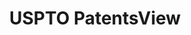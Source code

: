 ---
bigquery: https://console.cloud.google.com/bigquery?p=patents-public-data&d=patentsview&page=dataset
citation: Attribution should be given to PatentsView for use, distribution, or derivative
  works.
code: https://github.com/CSSIP-AIR/PatentsView-Code-Snippets/
contributors: USPTO
cost: None
description: 'PatentsView includes US patent data including raw data (summaries, applications,
  pregrant applications), disambugations of inventors and assignees, and inventor
  gender estimates.  Also foreign priority data, # of figures and sheets, and government
  interest statements.'
documentation: https://patentsview.org/query/builder-faqs
last_edit: 04/12/2022, 09:26:50
location: https://patentsview.org/
maintained_by: USPTO
record_creation_timestamp: 12/2/2020 17:20:46
schema_fields:
- ipc_class
- applicant_type
- name_last
- uuid
- latlong
- exemplary
- action_date
- num_claims
- subsection_id
- disamb_assignee_id_20190312
- disamb_inventor_id_20191008
- assignee_id
- latin_name
- subcategory_id
- series_code
- date
- disclaimer_date
- deceased
- sequence
- relkind
- num_sheets
- disamb_inventor_id_20201229
- _371_date
- disamb_assignee_id_20191231
- rawlocation_id
- publication_number
- rel_id
- disamb_assignee_id_20200630
- male
- latitude
- doctype
- category_id
- classification_level
- disamb_inventor_id_20200630
- term_extension
- inventor_id
- disamb_inventor_id_20191231
- withdrawn
- disamb_inventor_id_20190312
- main_group
- contract_award_number
- rule_47
- ipc_version_indicator
- section_id
- disamb_assignee_id_20200331
- rawinventor_id
- name
- subgroup_id
- role
- organization_id
- term_grant
- doc_type
- classification_value
- rawassignee_id
- status
- field_id
- longitude
- title
- disamb_inventor_id_20181127
- disamb_inventor_id_20200331
- state_fips
- subclass_id
- county
- level_three
- disamb_assignee_id_20200929
- mainclass_id
- _102_date
- subclass
- f102_date
- id
- attribution_status
- country_transformed
- male_flag
- disamb_assignee_id_20181127
- subgroup
- state
- dependent
- fname
- category
- country
- gi_statement
- disamb_inventor_id_20190820
- f371_date
- lapse_of_patent
- designation
- sector_title
- city
- application_id
- num_figures
- location_id
- filename
- lname
- patent_id
- disamb_inventor_id_20200929
- name_first
- disamb_assignee_id_20191008
- organization
- length
- text
- citation_id
- classification_status
- abstract
- disamb_assignee_id_20190820
- term_disclaimer
- disamb_inventor_id_20180528
- disamb_inventor_id_20170808
- disamb_inventor_id_20171003
- level_one
- type
- classification_data_source
- group
- level_two
- kind
- lawyer_id
- group_id
- disamb_inventor_id_20171226
- section
- disamb_inventor_id_20170307
- number
- county_fips
- variety
- field_title
- symbol_position
- num
- reldocno
shortname: patentsview
tags:
- disambiguation
- United States
- gender
terms_of_use: Creative Commons Attribution 4.0 International License.
timeframe: 1963-1999
title: USPTO PatentsView
uuid: cf1780b1-e265-4e49-8d1d-83b9cfe0fd9a
---